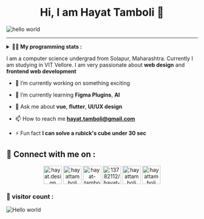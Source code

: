 <h1 align="center" > Hi, I am Hayat Tamboli 👋</h1>

![hello world](https://github.com/hayat-tamboli/hayat-tamboli/raw/master/hello-world.png)

<hr/>

<details> 
 <summary> <b>👨‍💻 My programming stats : </b></summary>

<br>

<div align="center">
  
![Hayat's github stats](https://github-readme-stats.vercel.app/api?username=hayat-tamboli&show_icons=true&title_color=2257EA&icon_color=2257EA&bg_color=f7f7f7)
![Top Langs](https://github-readme-stats.vercel.app/api/top-langs/?username=hayat-tamboli&title_color=2257EA&bg_color=f7f7f7&layout=compact&hide=html)

</div>

<a href="https://stackoverflow.com/users/13782112/hayat-tamboli"><img src="https://stackoverflow.com/users/flair/13782112.png?theme=clean" width="208" height="58" alt="profile for Hayat Tamboli at Stack Overflow, Q&amp;A for professional and enthusiast programmers" title="profile for Hayat Tamboli at Stack Overflow, Q&amp;A for professional and enthusiast programmers"></a>

<!--START_SECTION:waka-->
![Code Time](http://img.shields.io/badge/Code%20Time-801%20hrs%2012%20mins-blue)

![Lines of code](https://img.shields.io/badge/From%20Hello%20World%20I%27ve%20Written-1.7%20million%20lines%20of%20code-blue)

**I'm a Night 🦉** 

```text
🌞 Morning                361 commits         █░░░░░░░░░░░░░░░░░░░░░░░░   05.08 % 
🌆 Daytime                2677 commits        █████████░░░░░░░░░░░░░░░░   37.69 % 
🌃 Evening                2493 commits        █████████░░░░░░░░░░░░░░░░   35.10 % 
🌙 Night                  1571 commits        ██████░░░░░░░░░░░░░░░░░░░   22.12 % 
```
📅 **I'm Most Productive on Saturday** 

```text
Monday                   861 commits         ███░░░░░░░░░░░░░░░░░░░░░░   12.12 % 
Tuesday                  1115 commits        ████░░░░░░░░░░░░░░░░░░░░░   15.70 % 
Wednesday                1086 commits        ████░░░░░░░░░░░░░░░░░░░░░   15.29 % 
Thursday                 871 commits         ███░░░░░░░░░░░░░░░░░░░░░░   12.26 % 
Friday                   1037 commits        ████░░░░░░░░░░░░░░░░░░░░░   14.60 % 
Saturday                 1122 commits        ████░░░░░░░░░░░░░░░░░░░░░   15.80 % 
Sunday                   1010 commits        ████░░░░░░░░░░░░░░░░░░░░░   14.22 % 
```


📊 **This Week I Spent My Time On** 

```text
💬 Programming Languages: 
No Activity Tracked This Week
```

**I Mostly Code in Dart** 

```text
Dart                     12 repos            ████░░░░░░░░░░░░░░░░░░░░░   17.91 % 
HTML                     6 repos             ██░░░░░░░░░░░░░░░░░░░░░░░   08.96 % 
TypeScript               5 repos             ██░░░░░░░░░░░░░░░░░░░░░░░   07.46 % 
CSS                      4 repos             █░░░░░░░░░░░░░░░░░░░░░░░░   05.97 % 
Kotlin                   2 repos             █░░░░░░░░░░░░░░░░░░░░░░░░   02.99 % 
```




 Last Updated on 09/06/2023 01:39:08 UTC
<!--END_SECTION:waka-->

</details>

I am a computer science undergrad from Solapur, Maharashtra. Currently I am studying in VIT Vellore. I am very passionate about __web design__ and __frontend web development__


- 🔭 I’m currently working on something exciting

- 🌱 I’m currently learning **Figma Plugins**, **AI**

- 💬 Ask me about **vue**, **flutter**, **UI/UX design**

- 📫 How to reach me **hayat.tamboli@gmail.com**

- ⚡ Fun fact **I can solve a rubick's cube under 30 sec**

## 🔗 Connect with me on :

<p align="center">
<a href="https://hayat.design/" target="blank"><img align="center" src="https://cdn-icons-png.flaticon.com/512/4302/4302080.png" alt="hayat.design" height="48" width="48" /></a>
<a href="https://twitter.com/hayattamboli" target="blank"><img align="center" src="https://cdn-icons-png.flaticon.com/512/2111/2111580.png" alt="hayattamboli" height="48" width="48" /></a>
<a href="https://linkedin.com/in/hayat-tamboli" target="blank"><img align="center" src="https://cdn-icons-png.flaticon.com/512/2111/2111368.png" alt="hayat-tamboli" height="48" width="48" /></a>
<a href="https://stackoverflow.com/users/13782112/hayat-tamboli" target="blank"><img align="center" src="https://cdn-icons-png.flaticon.com/512/2111/2111516.png" alt="13782112/hayat-tamboli" height="48" width="48" /></a>
<a href="https://instagram.com/hayattamboli" target="blank"><img align="center" src="https://cdn-icons-png.flaticon.com/512/3955/3955027.png" alt="hayattamboli" height="48" width="48" /></a>
<a href="https://dribbble.com/hayattamboli" target="blank"><img align="center" src="https://cdn-icons-png.flaticon.com/512/3536/3536685.png" alt="hayattamboli" height="48" width="48" /></a>
</p>


### 👀 visitor count :

<img src="https://profile-counter.glitch.me/hayat-tamboli/count.svg" alt="Hello world" />
